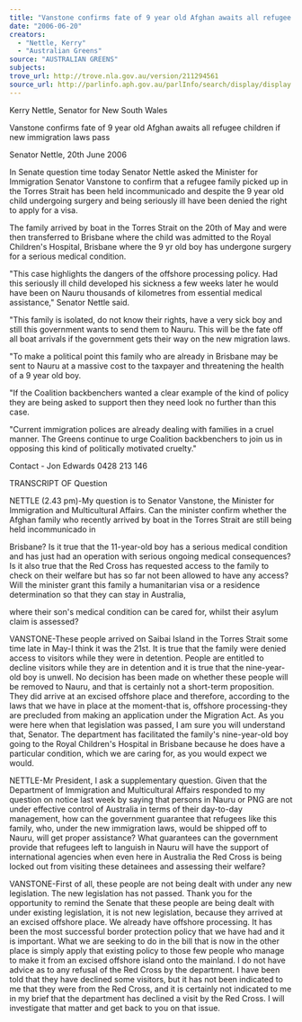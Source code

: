 ```yaml
---
title: "Vanstone confirms fate of 9 year old Afghan awaits all refugee children if new immigration laws pass."
date: "2006-06-20"
creators:
  - "Nettle, Kerry"
  - "Australian Greens"
source: "AUSTRALIAN GREENS"
subjects:
trove_url: http://trove.nla.gov.au/version/211294561
source_url: http://parlinfo.aph.gov.au/parlInfo/search/display/display.w3p;query=Id%3A%22media/pressrel/3V1K6%22
---
```


 Kerry Nettle, Senator for New South Wales   

 Vanstone confirms fate of 9 year old Afghan awaits all  refugee children if new immigration laws pass 

 

 Senator Nettle, 20th June 2006 

 In Senate question time today Senator Nettle asked the Minister for Immigration  Senator Vanstone to confirm that a refugee family picked up in the Torres Strait has  been held incommunicado and despite the 9 year old child undergoing surgery and  being seriously ill have been denied the right to apply for a visa. 

 The family arrived by boat in the Torres Strait on the 20th of May and were then  transferred to Brisbane where the child was admitted to the Royal Children's Hospital,  Brisbane where the 9 yr old boy has undergone surgery for a serious medical  condition. 

 "This case highlights the dangers of the offshore processing policy. Had this seriously  ill child developed his sickness a few weeks later he would have been on Nauru  thousands of kilometres from essential medical assistance," Senator Nettle said. 

 "This family is isolated, do not know their rights, have a very sick boy and still this  government wants to send them to Nauru. This will be the fate off all boat arrivals if  the government gets their way on the new migration laws. 

 "To make a political point this family who are already in Brisbane may be sent to  Nauru at a massive cost to the taxpayer and threatening the health of a 9 year old boy. 

 "If the Coalition backbenchers wanted a clear example of the kind of policy they are  being asked to support then they need look no further than this case. 

 "Current immigration polices are already dealing with families in a cruel manner. The  Greens continue to urge Coalition backbenchers to join us in opposing this kind of  politically motivated cruelty." 

 Contact - Jon Edwards 0428 213 146 

 TRANSCRIPT OF Question 

 NETTLE (2.43 pm)-My question is to Senator Vanstone, the Minister for Immigration  and Multicultural Affairs. Can the minister confirm whether the Afghan family who  recently arrived by boat in the Torres Strait are still being held incommunicado in 

 Brisbane? Is it true that the 11-year-old boy has a serious medical condition and has  just had an operation with serious ongoing medical consequences? Is it also true that  the Red Cross has requested access to the family to check on their welfare but has so  far not been allowed to have any access? Will the minister grant this family a  humanitarian visa or a residence determination so that they can stay in Australia, 

 where their son's medical condition can be cared for, whilst their asylum claim is  assessed?  

 VANSTONE-These people arrived on Saibai Island in the Torres Strait some time  late in May-I think it was the 21st. It is true that the family were denied access to  visitors while they were in detention. People are entitled to decline visitors while they  are in detention and it is true that the nine-year-old boy is unwell. No decision has  been made on whether these people will be removed to Nauru, and that is certainly  not a short-term proposition. They did arrive at an excised offshore place and  therefore, according to the laws that we have in place at the moment-that is, offshore  processing-they are precluded from making an application under the Migration Act.  As you were here when that legislation was passed, I am sure you will understand  that, Senator. The department has facilitated the family's nine-year-old boy going to  the Royal Children's Hospital in Brisbane because he does have a particular condition,  which we are caring for, as you would expect we would. 

 NETTLE-Mr President, I ask a supplementary question. Given that the Department of  Immigration and Multicultural Affairs responded to my question on notice last week  by saying that persons in Nauru or PNG are not under effective control of Australia in  terms of their day-to-day management, how can the government guarantee that  refugees like this family, who, under the new immigration laws, would be shipped off  to Nauru, will get proper assistance? What guarantees can the government provide  that refugees left to languish in Nauru will have the support of international agencies  when even here in Australia the Red Cross is being locked out from visiting these  detainees and assessing their welfare? 

 VANSTONE-First of all, these people are not being dealt with under any new  legislation. The new legislation has not passed. Thank you for the opportunity to  remind the Senate that these people are being dealt with under existing legislation, it  is not new legislation, because they arrived at an excised offshore place. We already  have offshore processing. It has been the most successful border protection policy that  we have had and it is important. What we are seeking to do in the bill that is now in  the other place is simply apply that existing policy to those few people who manage to  make it from an excised offshore island onto the mainland. I do not have advice as to  any refusal of the Red Cross by the department. I have been told that they have  declined some visitors, but it has not been indicated to me that they were from the Red  Cross, and it is certainly not indicated to me in my brief that the department has  declined a visit by the Red Cross. I will investigate that matter and get back to you on  that issue. 

